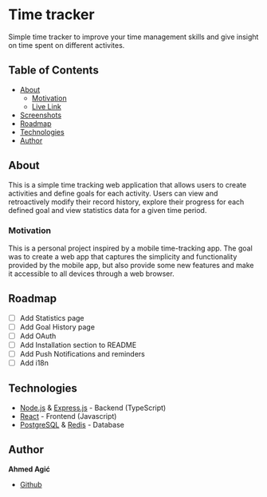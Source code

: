 # Time tracker

Simple time tracker to improve your time management skills and give insight on time spent on different activites.

## Table of Contents

- [About](#about)
  - [Motivation](#motivation)
  - [Live Link](#live-link)
  <!-- - [Getting Started](#getting-started)
  - [Prerequisites](#prerequisites)
  - [Installing](#installing)
    -->
- [Screenshots](#screenshots)
- [Roadmap](#roadmap)
- [Technologies](#technologies)
- [Author](#author)

## About

This is a simple time tracking web application that allows users to create activities and define goals for each activity.
Users can view and retroactively modify their record history, explore their progress for each defined goal and view statistics data for a given time period.

### Motivation

This is a personal project inspired by a mobile time-tracking app. The goal was to create a web app that captures the simplicity and functionality provided by the mobile app, but also provide some new features and make it accessible to all devices through a web browser.

<!--
### Live link

Visit [Time tracker](https://google.com) and try it out now!
-->

<!--
## Getting Started

### Prerequisites

### Installing
-->

<!--
## Screenshots
-->

## Roadmap

- [ ] Add Statistics page
- [ ] Add Goal History page
- [ ] Add OAuth
- [ ] Add Installation section to README
- [ ] Add Push Notifications and reminders
- [ ] Add i18n

## Technologies

- [Node.js](https://nodejs.org/docs/latest/api/) & [Express.js](https://expressjs.com/en/4x/api.html) - Backend (TypeScript)
- [React](https://react.dev/reference/react) - Frontend (Javascript)
- [PostgreSQL](https://www.postgresql.org/docs/) & [Redis](https://redis.io/docs/) - Database

## Author

**Ahmed Agić**

<!-- - [LinkedIn](https://www.linkedin.com/in/ahmed-agi%C4%87-a1203b298/)-->

- [Github](https://github.com/ahmedagi?tab=repositories)
